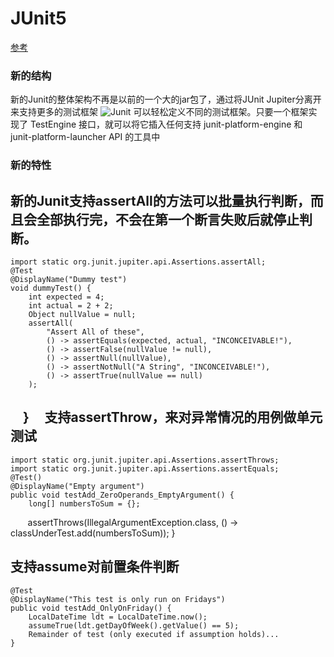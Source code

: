 JUnit5
=============
[参考](https://www.ibm.com/developerworks/cn/java/j-introducing-junit5-part1-jupiter-api/index.html)
### 新的结构
新的Junit的整体架构不再是以前的一个大的jar包了，通过将JUnit Jupiter分离开来支持更多的测试框架
![Junit](https://www.ibm.com/developerworks/cn/java/j-introducing-junit5-part1-jupiter-api/Figure-1.png)
可以轻松定义不同的测试框架。只要一个框架实现了 TestEngine 接口，就可以将它插入任何支持 junit-platform-engine 和 junit-platform-launcher API 的工具中
### 新的特性
新的Junit支持assertAll的方法可以批量执行判断，而且会全部执行完，不会在第一个断言失败后就停止判断。
---------------------------------------
    import static org.junit.jupiter.api.Assertions.assertAll;
    @Test
    @DisplayName("Dummy test")
    void dummyTest() {
        int expected = 4;
        int actual = 2 + 2;
        Object nullValue = null;
        assertAll(
            "Assert All of these",
            () -> assertEquals(expected, actual, "INCONCEIVABLE!"),
            () -> assertFalse(nullValue != null),
            () -> assertNull(nullValue),
            () -> assertNotNull("A String", "INCONCEIVABLE!"),
            () -> assertTrue(nullValue == null)
        );
     }
    
支持assertThrow，来对异常情况的用例做单元测试
---------------------------------------
    import static org.junit.jupiter.api.Assertions.assertThrows;
    import static org.junit.jupiter.api.Assertions.assertEquals;
    @Test()
    @DisplayName("Empty argument")
    public void testAdd_ZeroOperands_EmptyArgument() {
        long[] numbersToSum = {};
        assertThrows(IllegalArgumentException.class, () -> classUnderTest.add(numbersToSum));
     }
        
支持assume对前置条件判断
---------------------------------------
    @Test
    @DisplayName("This test is only run on Fridays")
    public void testAdd_OnlyOnFriday() {
        LocalDateTime ldt = LocalDateTime.now();
        assumeTrue(ldt.getDayOfWeek().getValue() == 5);
        Remainder of test (only executed if assumption holds)...
    }
    
    
